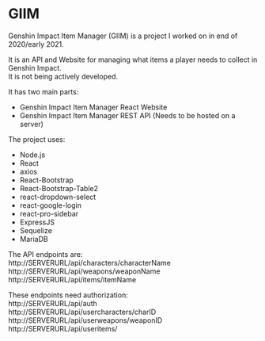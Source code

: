 # GIIM

Genshin Impact Item Manager (GIIM) is a project I worked on in end of 2020/early 2021. <br/>

It is an API and Website for managing what items a player needs to collect in Genshin Impact. <br/>
It is not being actively developed.

It has two main parts:
* Genshin Impact Item Manager React Website
* Genshin Impact Item Manager REST API (Needs to be hosted on a server)

The project uses:
* Node.js
* React
* axios
* React-Bootstrap
* React-Bootstrap-Table2
* react-dropdown-select
* react-google-login
* react-pro-sidebar
* ExpressJS
* Sequelize
* MariaDB

The API endpoints are: <br/>
http://SERVERURL/api/characters/characterName <br/>
http://SERVERURL/api/weapons/weaponName <br/>
http://SERVERURL/api/items/itemName <br/>

These endpoints need authorization: <br/>
http://SERVERURL/api/auth <br/>
http://SERVERURL/api/usercharacters/charID <br/>
http://SERVERURL/api/userweapons/weaponID <br/>
http://SERVERURL/api/useritems/ <br/>
